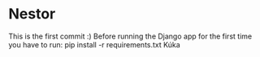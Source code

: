 # Nestor
This is the first commit :)
Before running the Django app for the first time you have to run: pip install -r requirements.txt 
Kúka

